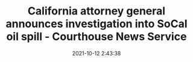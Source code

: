 ---
"title": "California attorney general announces investigation into SoCal oil spill - Courthouse News Service"
"date": "2021-10-12 2:43:38"
"feed_name": "GOOGLENEWSDRILLING"
"feed_website": "https://news.google.com/search?q=drilling%2Bincident&hl=en-US&gl=US&ceid=US:en"
"feed_rss": "https://news.google.com/rss/search?q=drilling%2Bincident&hl=en-US&gl=US&ceid=US:en"
"link": "https://www.courthousenews.com/california-attorney-general-announces-investigation-into-socal-oil-spill/"
"source": "{'href': 'https://www.courthousenews.com', 'title': 'Courthouse News Service'}"
"file": "_posts/2021-1-1-8fe9c04902369ad6bb9bf88f42c15ff7242ff58b.md"
"accident": "0"
"drilling": "0"
"dead": "0"
"injured": "0"
"arrested": "0"
"place": "unknown place"
"where": "unknown site"
"causes": "unknown"
"place_uri": "unknown place"
---